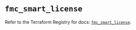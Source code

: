 # `fmc_smart_license`

Refer to the Terraform Registry for docs: [`fmc_smart_license`](https://registry.terraform.io/providers/ciscodevnet/fmc/1.5.2/docs/resources/smart_license).
